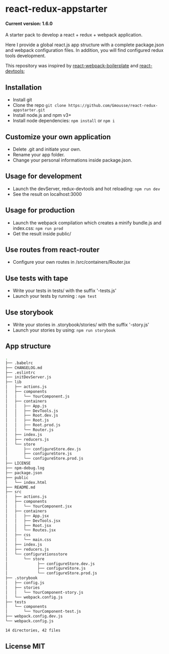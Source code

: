 # react-redux-appstarter

#### Current version: 1.6.0

A starter pack to develop a react + redux + webpack application.

Here I provide a global react.js app structure with a complete package.json and webpack configuration files.
In addition, you will find configured redux tools development.

This repository was inspired by [react-webpack-boilerplate](https://github.com/public-idees/react-webpack-boilerplate) and [react-devtools](https://github.com/gaearon/redux-devtools);

## Installation

- Install git
- Clone the repo ```git clone https://github.com/Gmousse/react-redux-appstarter.git```
- Install node.js and npm v3+
- Install node dependencies: ```npm install``` or ```npm i```

## Customize your own application

- Delete .git and initiate your own.
- Rename your app folder.
- Change your personal informations inside package.json.

## Usage for development

- Launch the devServer, redux-devtools and hot reloading: ```npm run dev```
- See the result on localhost:3000

## Usage for production

- Launch the webpack compilation which creates a minify bundle.js and index.css: ```npm run prod```
- Get the result inside public/

## Use routes from react-router

- Configure your own routes in /src/containers/Router.jsx

## Use tests with tape

- Write your tests in tests/ with the suffix '-tests.js'
- Launch your tests by running : ```npm test```

## Use storybook

- Write your stories in .storybook/stories/ with the suffix '-story.js'
- Launch your stories by using: ```npm run storybook```

## App structure

```bash
.
├── .babelrc
├── CHANGELOG.md
├── .eslintrc
├── initDevServer.js
├── lib
│   ├── actions.js
│   ├── components
│   │   └── YourComponent.js
│   ├── containers
│   │   ├── App.js
│   │   ├── DevTools.js
│   │   ├── Root.dev.js
│   │   ├── Root.js
│   │   ├── Root.prod.js
│   │   └── Router.js
│   ├── index.js
│   ├── reducers.js
│   └── store
│       ├── configureStore.dev.js
│       ├── configureStore.js
│       └── configureStore.prod.js
├── LICENSE
├── npm-debug.log
├── package.json
├── public
│   └── index.html
├── README.md
├── src
│   ├── actions.js
│   ├── components
│   │   └── YourComponent.jsx
│   ├── containers
│   │   ├── App.jsx
│   │   ├── DevTools.jsx
│   │   ├── Root.jsx
│   │   └── Routes.jsx
│   ├── css
│   │   └── main.css
│   ├── index.js
│   ├── reducers.js
│   └── configurationsstore
│       └── store
│             ├── configureStore.dev.js
│             ├── configureStore.js
│             └── configureStore.prod.js
├── .storybook
│   ├── config.js
│   ├── stories
│   │   └── YourComponent-story.js
│   └── webpack.config.js
├── tests
│   └── components
│       └── YourComponent-test.js
├── webpack.config.dev.js
└── webpack.config.js

14 directories, 42 files


```

## License MIT
